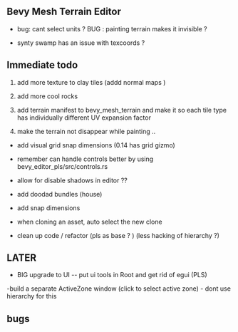 

## Bevy Mesh Terrain Editor




- bug: cant select units ? 
 BUG : painting terrain makes it invisible ? 
 
 
- synty swamp has an issue with texcoords ?


## Immediate todo 

 





 1. add more   texture to clay tiles  (addd normal maps )

 2. add more cool rocks  

 3. add terrain manifest to bevy_mesh_terrain and make it so each tile type has individually different UV expansion factor 
 4. make the terrain not disappear while painting .. 
 

- add visual grid snap dimensions (0.14 has grid gizmo)


- remember can  handle controls better  by  using bevy_editor_pls/src/controls.rs




- allow for disable shadows in editor ??

- add doodad bundles (house) 

-  add snap dimensions 

- when cloning an asset, auto select the new clone 

- clean up code / refactor (pls as base ? ) (less hacking of hierarchy ?)
 
 
## LATER  


- BIG  upgrade to UI -- put ui tools in Root and get rid of egui (PLS) 

-build a separate ActiveZone window (click to select active zone) - dont use hierarchy for this 




## bugs 

 